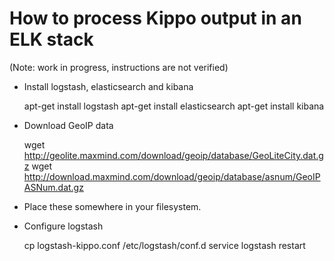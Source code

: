 How to process Kippo output in an ELK stack
===========================================

(Note: work in progress, instructions are not verified)

* Install logstash, elasticsearch and kibana

    apt-get install logstash
    apt-get install elasticsearch
    apt-get install kibana

* Download GeoIP data

    wget http://geolite.maxmind.com/download/geoip/database/GeoLiteCity.dat.gz
    wget http://download.maxmind.com/download/geoip/database/asnum/GeoIPASNum.dat.gz

* Place these somewhere in your filesystem.

* Configure logstash

    cp logstash-kippo.conf /etc/logstash/conf.d
    service logstash restart

